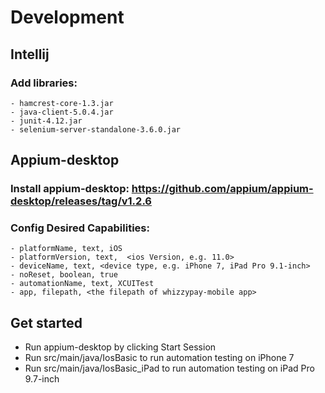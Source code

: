 # Development

## Intellij
### Add libraries:
    - hamcrest-core-1.3.jar
    - java-client-5.0.4.jar
    - junit-4.12.jar
    - selenium-server-standalone-3.6.0.jar

##  Appium-desktop
### Install appium-desktop: https://github.com/appium/appium-desktop/releases/tag/v1.2.6
### Config Desired Capabilities:
    - platformName, text, iOS
    - platformVersion, text,  <ios Version, e.g. 11.0>
    - deviceName, text, <device type, e.g. iPhone 7, iPad Pro 9.1-inch>
    - noReset, boolean, true
    - automationName, text, XCUITest
    - app, filepath, <the filepath of whizzypay-mobile app>


## Get started
- Run appium-desktop by clicking Start Session
- Run src/main/java/IosBasic to run automation testing on iPhone 7
- Run src/main/java/IosBasic_iPad to run automation testing on iPad Pro 9.7-inch
